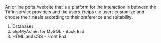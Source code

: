 An online portal/website that is a platform for the interaction in between the Tiffin service providers and the users. Helps the users customize and choose their meals according
to their preference and suitability.

1. Databases
2. phpMyAdmin for MySQL - Back End
3. HTML and CSS - Front End
